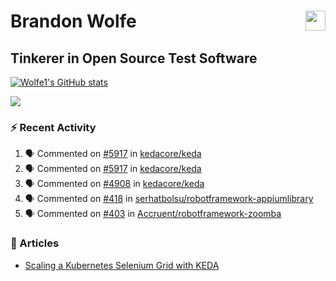 Brandon Wolfe <a href="https://www.linkedin.com/in/brandon-wolfe1" target="_blank" rel="noreferrer"><img src="https://raw.githubusercontent.com/danielcranney/readme-generator/main/public/icons/socials/linkedin.svg" width="32" height="32" align="right"/></a>
==============================
Tinkerer in Open Source Test Software
-----------------------------

<p align="left"><a href="http://www.github.com/Wolfe1"><img src="https://github-readme-stats.vercel.app/api?username=Wolfe1&show_icons=true&hide=&count_private=true&title_color=0891b2&text_color=ffffff&icon_color=0891b2&bg_color=1c1917&hide_border=true&show_icons=true" alt="Wolfe1's GitHub stats" /></a></p>
<p align="left"><a href="http://www.github.com/Wolfe1"><img src="https://github-readme-streak-stats.herokuapp.com/?user=Wolfe1&stroke=ffffff&background=1c1917&ring=0891b2&fire=0891b2&currStreakNum=ffffff&currStreakLabel=0891b2&sideNums=ffffff&sideLabels=ffffff&dates=ffffff&hide_border=true" /></a></p>

### :zap: Recent Activity
<!--START_SECTION:activity-->
1. 🗣 Commented on [#5917](https://github.com/kedacore/keda/pull/5917#issuecomment-2195604034) in [kedacore/keda](https://github.com/kedacore/keda)
2. 🗣 Commented on [#5917](https://github.com/kedacore/keda/pull/5917#issuecomment-2195270725) in [kedacore/keda](https://github.com/kedacore/keda)
3. 🗣 Commented on [#4908](https://github.com/kedacore/keda/issues/4908#issuecomment-2165598109) in [kedacore/keda](https://github.com/kedacore/keda)
4. 🗣 Commented on [#418](https://github.com/serhatbolsu/robotframework-appiumlibrary/pull/418#issuecomment-2124998372) in [serhatbolsu/robotframework-appiumlibrary](https://github.com/serhatbolsu/robotframework-appiumlibrary)
5. 🗣 Commented on [#403](https://github.com/Accruent/robotframework-zoomba/pull/403#issuecomment-2124825616) in [Accruent/robotframework-zoomba](https://github.com/Accruent/robotframework-zoomba)
<!--END_SECTION:activity-->

### :newspaper: Articles
- [Scaling a Kubernetes Selenium Grid with KEDA](https://www.linkedin.com/pulse/scaling-kubernetes-selenium-grid-keda-brandon-wolfe)
